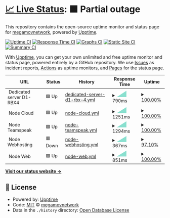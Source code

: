 # [📈 Live Status](https://status.megamov.fr): <!--live status--> **🟧 Partial outage**

This repository contains the open-source uptime monitor and status page for [megamovnetwork](https://status.megamov.fr), powered by [Upptime](https://github.com/upptime/upptime).

[![Uptime CI](https://github.com/megamovnetwork/upptime/workflows/Uptime%20CI/badge.svg)](https://github.com/megamovnetwork/upptime/actions?query=workflow%3A%22Uptime+CI%22)
[![Response Time CI](https://github.com/megamovnetwork/upptime/workflows/Response%20Time%20CI/badge.svg)](https://github.com/megamovnetwork/upptime/actions?query=workflow%3A%22Response+Time+CI%22)
[![Graphs CI](https://github.com/megamovnetwork/upptime/workflows/Graphs%20CI/badge.svg)](https://github.com/megamovnetwork/upptime/actions?query=workflow%3A%22Graphs+CI%22)
[![Static Site CI](https://github.com/megamovnetwork/upptime/workflows/Static%20Site%20CI/badge.svg)](https://github.com/megamovnetwork/upptime/actions?query=workflow%3A%22Static+Site+CI%22)
[![Summary CI](https://github.com/megamovnetwork/upptime/workflows/Summary%20CI/badge.svg)](https://github.com/megamovnetwork/upptime/actions?query=workflow%3A%22Summary+CI%22)

With [Upptime](https://upptime.js.org), you can get your own unlimited and free uptime monitor and status page, powered entirely by a GitHub repository. We use [Issues](https://github.com/megamovnetwork/upptime/issues) as incident reports, [Actions](https://github.com/megamovnetwork/upptime/actions) as uptime monitors, and [Pages](https://status.megamov.fr) for the status page.

<!--start: status pages-->
<!-- This summary is generated by Upptime (https://github.com/upptime/upptime) -->
<!-- Do not edit this manually, your changes will be overwritten -->
<!-- prettier-ignore -->
| URL | Status | History | Response Time | Uptime |
| --- | ------ | ------- | ------------- | ------ |
| <img alt="" src="https://favicons.githubusercontent.com/null" height="13"> Dedicated server D1-RBX4 | 🟩 Up | [dedicated-server-d1-rbx-4.yml](https://github.com/megamovnetwork/upptime/commits/HEAD/history/dedicated-server-d1-rbx-4.yml) | <details><summary><img alt="Response time graph" src="./graphs/dedicated-server-d1-rbx-4/response-time-week.png" height="20"> 790ms</summary><br><a href="https://status.megamov.fr/history/dedicated-server-d1-rbx-4"><img alt="Response time 790" src="https://img.shields.io/endpoint?url=https%3A%2F%2Fraw.githubusercontent.com%2Fmegamovnetwork%2Fupptime%2FHEAD%2Fapi%2Fdedicated-server-d1-rbx-4%2Fresponse-time.json"></a><br><a href="https://status.megamov.fr/history/dedicated-server-d1-rbx-4"><img alt="24-hour response time 790" src="https://img.shields.io/endpoint?url=https%3A%2F%2Fraw.githubusercontent.com%2Fmegamovnetwork%2Fupptime%2FHEAD%2Fapi%2Fdedicated-server-d1-rbx-4%2Fresponse-time-day.json"></a><br><a href="https://status.megamov.fr/history/dedicated-server-d1-rbx-4"><img alt="7-day response time 790" src="https://img.shields.io/endpoint?url=https%3A%2F%2Fraw.githubusercontent.com%2Fmegamovnetwork%2Fupptime%2FHEAD%2Fapi%2Fdedicated-server-d1-rbx-4%2Fresponse-time-week.json"></a><br><a href="https://status.megamov.fr/history/dedicated-server-d1-rbx-4"><img alt="30-day response time 790" src="https://img.shields.io/endpoint?url=https%3A%2F%2Fraw.githubusercontent.com%2Fmegamovnetwork%2Fupptime%2FHEAD%2Fapi%2Fdedicated-server-d1-rbx-4%2Fresponse-time-month.json"></a><br><a href="https://status.megamov.fr/history/dedicated-server-d1-rbx-4"><img alt="1-year response time 790" src="https://img.shields.io/endpoint?url=https%3A%2F%2Fraw.githubusercontent.com%2Fmegamovnetwork%2Fupptime%2FHEAD%2Fapi%2Fdedicated-server-d1-rbx-4%2Fresponse-time-year.json"></a></details> | <details><summary><a href="https://status.megamov.fr/history/dedicated-server-d1-rbx-4">100.00%</a></summary><a href="https://status.megamov.fr/history/dedicated-server-d1-rbx-4"><img alt="All-time uptime 100.00%" src="https://img.shields.io/endpoint?url=https%3A%2F%2Fraw.githubusercontent.com%2Fmegamovnetwork%2Fupptime%2FHEAD%2Fapi%2Fdedicated-server-d1-rbx-4%2Fuptime.json"></a><br><a href="https://status.megamov.fr/history/dedicated-server-d1-rbx-4"><img alt="24-hour uptime 100.00%" src="https://img.shields.io/endpoint?url=https%3A%2F%2Fraw.githubusercontent.com%2Fmegamovnetwork%2Fupptime%2FHEAD%2Fapi%2Fdedicated-server-d1-rbx-4%2Fuptime-day.json"></a><br><a href="https://status.megamov.fr/history/dedicated-server-d1-rbx-4"><img alt="7-day uptime 100.00%" src="https://img.shields.io/endpoint?url=https%3A%2F%2Fraw.githubusercontent.com%2Fmegamovnetwork%2Fupptime%2FHEAD%2Fapi%2Fdedicated-server-d1-rbx-4%2Fuptime-week.json"></a><br><a href="https://status.megamov.fr/history/dedicated-server-d1-rbx-4"><img alt="30-day uptime 100.00%" src="https://img.shields.io/endpoint?url=https%3A%2F%2Fraw.githubusercontent.com%2Fmegamovnetwork%2Fupptime%2FHEAD%2Fapi%2Fdedicated-server-d1-rbx-4%2Fuptime-month.json"></a><br><a href="https://status.megamov.fr/history/dedicated-server-d1-rbx-4"><img alt="1-year uptime 100.00%" src="https://img.shields.io/endpoint?url=https%3A%2F%2Fraw.githubusercontent.com%2Fmegamovnetwork%2Fupptime%2FHEAD%2Fapi%2Fdedicated-server-d1-rbx-4%2Fuptime-year.json"></a></details>
| <img alt="" src="https://favicons.githubusercontent.com/null" height="13"> Node Cloud | 🟩 Up | [node-cloud.yml](https://github.com/megamovnetwork/upptime/commits/HEAD/history/node-cloud.yml) | <details><summary><img alt="Response time graph" src="./graphs/node-cloud/response-time-week.png" height="20"> 1251ms</summary><br><a href="https://status.megamov.fr/history/node-cloud"><img alt="Response time 1251" src="https://img.shields.io/endpoint?url=https%3A%2F%2Fraw.githubusercontent.com%2Fmegamovnetwork%2Fupptime%2FHEAD%2Fapi%2Fnode-cloud%2Fresponse-time.json"></a><br><a href="https://status.megamov.fr/history/node-cloud"><img alt="24-hour response time 1251" src="https://img.shields.io/endpoint?url=https%3A%2F%2Fraw.githubusercontent.com%2Fmegamovnetwork%2Fupptime%2FHEAD%2Fapi%2Fnode-cloud%2Fresponse-time-day.json"></a><br><a href="https://status.megamov.fr/history/node-cloud"><img alt="7-day response time 1251" src="https://img.shields.io/endpoint?url=https%3A%2F%2Fraw.githubusercontent.com%2Fmegamovnetwork%2Fupptime%2FHEAD%2Fapi%2Fnode-cloud%2Fresponse-time-week.json"></a><br><a href="https://status.megamov.fr/history/node-cloud"><img alt="30-day response time 1251" src="https://img.shields.io/endpoint?url=https%3A%2F%2Fraw.githubusercontent.com%2Fmegamovnetwork%2Fupptime%2FHEAD%2Fapi%2Fnode-cloud%2Fresponse-time-month.json"></a><br><a href="https://status.megamov.fr/history/node-cloud"><img alt="1-year response time 1251" src="https://img.shields.io/endpoint?url=https%3A%2F%2Fraw.githubusercontent.com%2Fmegamovnetwork%2Fupptime%2FHEAD%2Fapi%2Fnode-cloud%2Fresponse-time-year.json"></a></details> | <details><summary><a href="https://status.megamov.fr/history/node-cloud">100.00%</a></summary><a href="https://status.megamov.fr/history/node-cloud"><img alt="All-time uptime 100.00%" src="https://img.shields.io/endpoint?url=https%3A%2F%2Fraw.githubusercontent.com%2Fmegamovnetwork%2Fupptime%2FHEAD%2Fapi%2Fnode-cloud%2Fuptime.json"></a><br><a href="https://status.megamov.fr/history/node-cloud"><img alt="24-hour uptime 100.00%" src="https://img.shields.io/endpoint?url=https%3A%2F%2Fraw.githubusercontent.com%2Fmegamovnetwork%2Fupptime%2FHEAD%2Fapi%2Fnode-cloud%2Fuptime-day.json"></a><br><a href="https://status.megamov.fr/history/node-cloud"><img alt="7-day uptime 100.00%" src="https://img.shields.io/endpoint?url=https%3A%2F%2Fraw.githubusercontent.com%2Fmegamovnetwork%2Fupptime%2FHEAD%2Fapi%2Fnode-cloud%2Fuptime-week.json"></a><br><a href="https://status.megamov.fr/history/node-cloud"><img alt="30-day uptime 100.00%" src="https://img.shields.io/endpoint?url=https%3A%2F%2Fraw.githubusercontent.com%2Fmegamovnetwork%2Fupptime%2FHEAD%2Fapi%2Fnode-cloud%2Fuptime-month.json"></a><br><a href="https://status.megamov.fr/history/node-cloud"><img alt="1-year uptime 100.00%" src="https://img.shields.io/endpoint?url=https%3A%2F%2Fraw.githubusercontent.com%2Fmegamovnetwork%2Fupptime%2FHEAD%2Fapi%2Fnode-cloud%2Fuptime-year.json"></a></details>
| <img alt="" src="https://favicons.githubusercontent.com/null" height="13"> Node Teamspeak | 🟩 Up | [node-teamspeak.yml](https://github.com/megamovnetwork/upptime/commits/HEAD/history/node-teamspeak.yml) | <details><summary><img alt="Response time graph" src="./graphs/node-teamspeak/response-time-week.png" height="20"> 1294ms</summary><br><a href="https://status.megamov.fr/history/node-teamspeak"><img alt="Response time 1294" src="https://img.shields.io/endpoint?url=https%3A%2F%2Fraw.githubusercontent.com%2Fmegamovnetwork%2Fupptime%2FHEAD%2Fapi%2Fnode-teamspeak%2Fresponse-time.json"></a><br><a href="https://status.megamov.fr/history/node-teamspeak"><img alt="24-hour response time 1294" src="https://img.shields.io/endpoint?url=https%3A%2F%2Fraw.githubusercontent.com%2Fmegamovnetwork%2Fupptime%2FHEAD%2Fapi%2Fnode-teamspeak%2Fresponse-time-day.json"></a><br><a href="https://status.megamov.fr/history/node-teamspeak"><img alt="7-day response time 1294" src="https://img.shields.io/endpoint?url=https%3A%2F%2Fraw.githubusercontent.com%2Fmegamovnetwork%2Fupptime%2FHEAD%2Fapi%2Fnode-teamspeak%2Fresponse-time-week.json"></a><br><a href="https://status.megamov.fr/history/node-teamspeak"><img alt="30-day response time 1294" src="https://img.shields.io/endpoint?url=https%3A%2F%2Fraw.githubusercontent.com%2Fmegamovnetwork%2Fupptime%2FHEAD%2Fapi%2Fnode-teamspeak%2Fresponse-time-month.json"></a><br><a href="https://status.megamov.fr/history/node-teamspeak"><img alt="1-year response time 1294" src="https://img.shields.io/endpoint?url=https%3A%2F%2Fraw.githubusercontent.com%2Fmegamovnetwork%2Fupptime%2FHEAD%2Fapi%2Fnode-teamspeak%2Fresponse-time-year.json"></a></details> | <details><summary><a href="https://status.megamov.fr/history/node-teamspeak">100.00%</a></summary><a href="https://status.megamov.fr/history/node-teamspeak"><img alt="All-time uptime 100.00%" src="https://img.shields.io/endpoint?url=https%3A%2F%2Fraw.githubusercontent.com%2Fmegamovnetwork%2Fupptime%2FHEAD%2Fapi%2Fnode-teamspeak%2Fuptime.json"></a><br><a href="https://status.megamov.fr/history/node-teamspeak"><img alt="24-hour uptime 100.00%" src="https://img.shields.io/endpoint?url=https%3A%2F%2Fraw.githubusercontent.com%2Fmegamovnetwork%2Fupptime%2FHEAD%2Fapi%2Fnode-teamspeak%2Fuptime-day.json"></a><br><a href="https://status.megamov.fr/history/node-teamspeak"><img alt="7-day uptime 100.00%" src="https://img.shields.io/endpoint?url=https%3A%2F%2Fraw.githubusercontent.com%2Fmegamovnetwork%2Fupptime%2FHEAD%2Fapi%2Fnode-teamspeak%2Fuptime-week.json"></a><br><a href="https://status.megamov.fr/history/node-teamspeak"><img alt="30-day uptime 100.00%" src="https://img.shields.io/endpoint?url=https%3A%2F%2Fraw.githubusercontent.com%2Fmegamovnetwork%2Fupptime%2FHEAD%2Fapi%2Fnode-teamspeak%2Fuptime-month.json"></a><br><a href="https://status.megamov.fr/history/node-teamspeak"><img alt="1-year uptime 100.00%" src="https://img.shields.io/endpoint?url=https%3A%2F%2Fraw.githubusercontent.com%2Fmegamovnetwork%2Fupptime%2FHEAD%2Fapi%2Fnode-teamspeak%2Fuptime-year.json"></a></details>
| <img alt="" src="https://favicons.githubusercontent.com/null" height="13"> Node Webhosting | 🟥 Down | [node-webhosting.yml](https://github.com/megamovnetwork/upptime/commits/HEAD/history/node-webhosting.yml) | <details><summary><img alt="Response time graph" src="./graphs/node-webhosting/response-time-week.png" height="20"> 367ms</summary><br><a href="https://status.megamov.fr/history/node-webhosting"><img alt="Response time 367" src="https://img.shields.io/endpoint?url=https%3A%2F%2Fraw.githubusercontent.com%2Fmegamovnetwork%2Fupptime%2FHEAD%2Fapi%2Fnode-webhosting%2Fresponse-time.json"></a><br><a href="https://status.megamov.fr/history/node-webhosting"><img alt="24-hour response time 367" src="https://img.shields.io/endpoint?url=https%3A%2F%2Fraw.githubusercontent.com%2Fmegamovnetwork%2Fupptime%2FHEAD%2Fapi%2Fnode-webhosting%2Fresponse-time-day.json"></a><br><a href="https://status.megamov.fr/history/node-webhosting"><img alt="7-day response time 367" src="https://img.shields.io/endpoint?url=https%3A%2F%2Fraw.githubusercontent.com%2Fmegamovnetwork%2Fupptime%2FHEAD%2Fapi%2Fnode-webhosting%2Fresponse-time-week.json"></a><br><a href="https://status.megamov.fr/history/node-webhosting"><img alt="30-day response time 367" src="https://img.shields.io/endpoint?url=https%3A%2F%2Fraw.githubusercontent.com%2Fmegamovnetwork%2Fupptime%2FHEAD%2Fapi%2Fnode-webhosting%2Fresponse-time-month.json"></a><br><a href="https://status.megamov.fr/history/node-webhosting"><img alt="1-year response time 367" src="https://img.shields.io/endpoint?url=https%3A%2F%2Fraw.githubusercontent.com%2Fmegamovnetwork%2Fupptime%2FHEAD%2Fapi%2Fnode-webhosting%2Fresponse-time-year.json"></a></details> | <details><summary><a href="https://status.megamov.fr/history/node-webhosting">97.10%</a></summary><a href="https://status.megamov.fr/history/node-webhosting"><img alt="All-time uptime 97.10%" src="https://img.shields.io/endpoint?url=https%3A%2F%2Fraw.githubusercontent.com%2Fmegamovnetwork%2Fupptime%2FHEAD%2Fapi%2Fnode-webhosting%2Fuptime.json"></a><br><a href="https://status.megamov.fr/history/node-webhosting"><img alt="24-hour uptime 97.10%" src="https://img.shields.io/endpoint?url=https%3A%2F%2Fraw.githubusercontent.com%2Fmegamovnetwork%2Fupptime%2FHEAD%2Fapi%2Fnode-webhosting%2Fuptime-day.json"></a><br><a href="https://status.megamov.fr/history/node-webhosting"><img alt="7-day uptime 97.10%" src="https://img.shields.io/endpoint?url=https%3A%2F%2Fraw.githubusercontent.com%2Fmegamovnetwork%2Fupptime%2FHEAD%2Fapi%2Fnode-webhosting%2Fuptime-week.json"></a><br><a href="https://status.megamov.fr/history/node-webhosting"><img alt="30-day uptime 97.10%" src="https://img.shields.io/endpoint?url=https%3A%2F%2Fraw.githubusercontent.com%2Fmegamovnetwork%2Fupptime%2FHEAD%2Fapi%2Fnode-webhosting%2Fuptime-month.json"></a><br><a href="https://status.megamov.fr/history/node-webhosting"><img alt="1-year uptime 97.10%" src="https://img.shields.io/endpoint?url=https%3A%2F%2Fraw.githubusercontent.com%2Fmegamovnetwork%2Fupptime%2FHEAD%2Fapi%2Fnode-webhosting%2Fuptime-year.json"></a></details>
| <img alt="" src="https://favicons.githubusercontent.com/null" height="13"> Node Web | 🟩 Up | [node-web.yml](https://github.com/megamovnetwork/upptime/commits/HEAD/history/node-web.yml) | <details><summary><img alt="Response time graph" src="./graphs/node-web/response-time-week.png" height="20"> 851ms</summary><br><a href="https://status.megamov.fr/history/node-web"><img alt="Response time 851" src="https://img.shields.io/endpoint?url=https%3A%2F%2Fraw.githubusercontent.com%2Fmegamovnetwork%2Fupptime%2FHEAD%2Fapi%2Fnode-web%2Fresponse-time.json"></a><br><a href="https://status.megamov.fr/history/node-web"><img alt="24-hour response time 851" src="https://img.shields.io/endpoint?url=https%3A%2F%2Fraw.githubusercontent.com%2Fmegamovnetwork%2Fupptime%2FHEAD%2Fapi%2Fnode-web%2Fresponse-time-day.json"></a><br><a href="https://status.megamov.fr/history/node-web"><img alt="7-day response time 851" src="https://img.shields.io/endpoint?url=https%3A%2F%2Fraw.githubusercontent.com%2Fmegamovnetwork%2Fupptime%2FHEAD%2Fapi%2Fnode-web%2Fresponse-time-week.json"></a><br><a href="https://status.megamov.fr/history/node-web"><img alt="30-day response time 851" src="https://img.shields.io/endpoint?url=https%3A%2F%2Fraw.githubusercontent.com%2Fmegamovnetwork%2Fupptime%2FHEAD%2Fapi%2Fnode-web%2Fresponse-time-month.json"></a><br><a href="https://status.megamov.fr/history/node-web"><img alt="1-year response time 851" src="https://img.shields.io/endpoint?url=https%3A%2F%2Fraw.githubusercontent.com%2Fmegamovnetwork%2Fupptime%2FHEAD%2Fapi%2Fnode-web%2Fresponse-time-year.json"></a></details> | <details><summary><a href="https://status.megamov.fr/history/node-web">100.00%</a></summary><a href="https://status.megamov.fr/history/node-web"><img alt="All-time uptime 100.00%" src="https://img.shields.io/endpoint?url=https%3A%2F%2Fraw.githubusercontent.com%2Fmegamovnetwork%2Fupptime%2FHEAD%2Fapi%2Fnode-web%2Fuptime.json"></a><br><a href="https://status.megamov.fr/history/node-web"><img alt="24-hour uptime 100.00%" src="https://img.shields.io/endpoint?url=https%3A%2F%2Fraw.githubusercontent.com%2Fmegamovnetwork%2Fupptime%2FHEAD%2Fapi%2Fnode-web%2Fuptime-day.json"></a><br><a href="https://status.megamov.fr/history/node-web"><img alt="7-day uptime 100.00%" src="https://img.shields.io/endpoint?url=https%3A%2F%2Fraw.githubusercontent.com%2Fmegamovnetwork%2Fupptime%2FHEAD%2Fapi%2Fnode-web%2Fuptime-week.json"></a><br><a href="https://status.megamov.fr/history/node-web"><img alt="30-day uptime 100.00%" src="https://img.shields.io/endpoint?url=https%3A%2F%2Fraw.githubusercontent.com%2Fmegamovnetwork%2Fupptime%2FHEAD%2Fapi%2Fnode-web%2Fuptime-month.json"></a><br><a href="https://status.megamov.fr/history/node-web"><img alt="1-year uptime 100.00%" src="https://img.shields.io/endpoint?url=https%3A%2F%2Fraw.githubusercontent.com%2Fmegamovnetwork%2Fupptime%2FHEAD%2Fapi%2Fnode-web%2Fuptime-year.json"></a></details>

<!--end: status pages-->

[**Visit our status website →**](https://status.megamov.fr)

## 📄 License

- Powered by: [Upptime](https://github.com/upptime/upptime)
- Code: [MIT](./LICENSE) © [megamovnetwork](https://status.megamov.fr)
- Data in the `./history` directory: [Open Database License](https://opendatacommons.org/licenses/odbl/1-0/)
